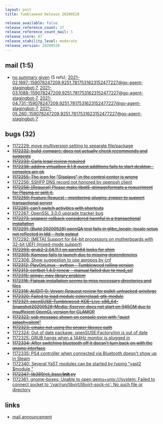 ```yaml
---
layout: post
title: Tumbleweed Release 20200528

release_available: false
release_reference_count: 37
release_reference_count_mail: 5
release_score: 87
release_stability_level: moderate
release_version: 20200528
---
```


## mail (1:5)

- [no summary given](https://lists.opensuse.org/archives/list/factory@lists.opensuse.org/thread/NIMNJ36Z5V6PE4LRV2K7OF4AUPN4Q436) (5 refs); [2021-02.1697::<159078247209.9251.7817531623152477227@go-agent-stagingbot-7>](https://lists.opensuse.org/archives/list/factory@lists.opensuse.org/thread/NIMNJ36Z5V6PE4LRV2K7OF4AUPN4Q436), [2021-03.1088::<159078247209.9251.7817531623152477227@go-agent-stagingbot-7>](https://lists.opensuse.org/archives/list/factory@lists.opensuse.org/thread/NIMNJ36Z5V6PE4LRV2K7OF4AUPN4Q436), [2021-04.731::<159078247209.9251.7817531623152477227@go-agent-stagingbot-7>](https://lists.opensuse.org/archives/list/factory@lists.opensuse.org/thread/NIMNJ36Z5V6PE4LRV2K7OF4AUPN4Q436), [2021-05.260::<159078247209.9251.7817531623152477227@go-agent-stagingbot-7>](https://lists.opensuse.org/archives/list/factory@lists.opensuse.org/thread/NIMNJ36Z5V6PE4LRV2K7OF4AUPN4Q436)

## bugs (32)

<!--more-->

- [1172229: move multiversion setting to separate file/package](https://bugzilla.opensuse.org/show_bug.cgi?id=1172229)
- ~~[1172232: build-compare: does not actually check recommends and suggests](https://bugzilla.opensuse.org/show_bug.cgi?id=1172232)~~
- ~~[1172233: Carla legal review required](https://bugzilla.opensuse.org/show_bug.cgi?id=1172233)~~
- ~~[1172238: adding virtualbox 6.1.8 guest additions fails to start desktop - consoles are ok](https://bugzilla.opensuse.org/show_bug.cgi?id=1172238)~~
- ~~[1172255: The icon for "Displays" in the control center is wrong](https://bugzilla.opensuse.org/show_bug.cgi?id=1172255)~~
- [1172256: SSHFP DNS record not honored by openssh client](https://bugzilla.opensuse.org/show_bug.cgi?id=1172256)
- ~~[1172258: \[Request\] Please make libqt5-qtimageformats a requeriment for Plasma or split it.](https://bugzilla.opensuse.org/show_bug.cgi?id=1172258)~~
- ~~[1172259: Feature Request - monitoring-plugins-zypper to support transactional server](https://bugzilla.opensuse.org/show_bug.cgi?id=1172259)~~
- ~~[1172261: can't switch activities with shortcuts](https://bugzilla.opensuse.org/show_bug.cgi?id=1172261)~~
- [1172267: OpenSSL 3.0.0 upgrade tracker bug](https://bugzilla.opensuse.org/show_bug.cgi?id=1172267)
- ~~[1172273: snapper rollback considered harmful in a transactional installation](https://bugzilla.opensuse.org/show_bug.cgi?id=1172273)~~
- ~~[1172291: \[Build 20200528\] openQA test fails in glibc_locale, locale setup not reflected in ldd --help output](https://bugzilla.opensuse.org/show_bug.cgi?id=1172291)~~
- [1172292: \[META\] Support for 64-bit processors on motherboards with 32-bit UEFI (mixed-mode support)](https://bugzilla.opensuse.org/show_bug.cgi?id=1172292)
- ~~[1172293: grub2-2.04.11.1 on aarch64 looks for shim](https://bugzilla.opensuse.org/show_bug.cgi?id=1172293)~~
- ~~[1172305: Kamoso fails to launch due to missing dependencies](https://bugzilla.opensuse.org/show_bug.cgi?id=1172305)~~
- [1172306: Show suggestion to use apropos by cnf](https://bugzilla.opensuse.org/show_bug.cgi?id=1172306)
- ~~[1172312: PlayOnLinux - python - Tumbleweed rolling version](https://bugzilla.opensuse.org/show_bug.cgi?id=1172312)~~
- ~~[1172313: certbot 1.4.0 renew --manual failed due to mod_ssl](https://bugzilla.opensuse.org/show_bug.cgi?id=1172313)~~
- ~~[1172315: qimgv: mpv library problem](https://bugzilla.opensuse.org/show_bug.cgi?id=1172315)~~
- ~~[1172316: Flatpak installation seems to miss necessary directories and files](https://bugzilla.opensuse.org/show_bug.cgi?id=1172316)~~
- ~~[1172318: AUDIT-0: Veyon: Request review for polkit-untracked-privilege](https://bugzilla.opensuse.org/show_bug.cgi?id=1172318)~~
- ~~[1172320: Failed to load module colorreload-gtk-module](https://bugzilla.opensuse.org/show_bug.cgi?id=1172320)~~
- ~~[1172321: openSUSE-Tumbleweed-KDE-Live-x86_64-Snapshot20200528-Media: Xserver does not start on 945GM due to insufficient OpenGL version for GLAMOR](https://bugzilla.opensuse.org/show_bug.cgi?id=1172321)~~
- ~~[1172322: usb message shown on console  even with "quiet splash=silent"](https://bugzilla.opensuse.org/show_bug.cgi?id=1172322)~~
- ~~[1172323: cmake not using the proper libexec path](https://bugzilla.opensuse.org/show_bug.cgi?id=1172323)~~
- [1172324: Out of date package: openSUSE:Factory/inn is out of date](https://bugzilla.opensuse.org/show_bug.cgi?id=1172324)
- [1172325: GRUB hangs when a 144Hz monitor is plugged in](https://bugzilla.opensuse.org/show_bug.cgi?id=1172325)
- ~~[1172334: After switching bluetooth off it doesn't turn back on with the gnome interface](https://bugzilla.opensuse.org/show_bug.cgi?id=1172334)~~
- [1172335: PS4 controller when connected via Bluetooth doesn't show up in Steam](https://bugzilla.opensuse.org/show_bug.cgi?id=1172335)
- [1172340: Several YaST modules can be started by typing "yast2 $module <tab><tab>"](https://bugzilla.opensuse.org/show_bug.cgi?id=1172340)
- ~~[1172347: lib389/cli_base/__init__.py](https://bugzilla.opensuse.org/show_bug.cgi?id=1172347)~~
- [1172361: gnome-boxes: Unable to open qemu+unix:///system: Failed to connect socket to '/var/run/libvirt/libvirt-sock-ro': No such file or directory](https://bugzilla.opensuse.org/show_bug.cgi?id=1172361)



## links

- [mail announcement](https://lists.opensuse.org/archives/list/factory@lists.opensuse.org/thread/NIMNJ36Z5V6PE4LRV2K7OF4AUPN4Q436)
